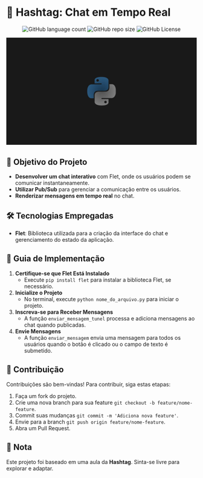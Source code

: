 <!-- Projeto Finalizado -->
# 💬 Hashtag: Chat em Tempo Real
<p align="center">
  <!-- Contador de linguagens do GitHub -->
  <img alt="GitHub language count" src="https://img.shields.io/github/languages/count/devAndreotti/hash-chat?color=FFF&labelColor=275171&style=flat-square">
  <!-- Tamanho do repositório no GitHub -->
  <img alt="GitHub repo size" src="https://img.shields.io/github/repo-size/devAndreotti/hash-chat?color=FFF&labelColor=275171&style=flat-square">
  <!-- Licença do GitHub -->
  <img alt="GitHub License" src="https://img.shields.io/github/license/devAndreotti/devAndreotti?color=FFF&labelColor=275171&style=flat-square">
</p>

<div align="center">
  <img src="./Python.jpeg" alt="Python Banner"/>
</div>

## 🎯 Objetivo do Projeto
- **Desenvolver um chat interativo** com Flet, onde os usuários podem se comunicar instantaneamente.
- **Utilizar Pub/Sub** para gerenciar a comunicação entre os usuários.
- **Renderizar mensagens em tempo real** no chat.

## 🛠 Tecnologias Empregadas
- **Flet**: Biblioteca utilizada para a criação da interface do chat e gerenciamento do estado da aplicação.

## 🧭 Guia de Implementação
1. **Certifique-se que Flet Está Instalado**
   - Execute `pip install flet` para instalar a biblioteca Flet, se necessário.
2. **Inicialize o Projeto**
   - No terminal, execute `python nome_do_arquivo.py` para iniciar o projeto.
3. **Inscreva-se para Receber Mensagens**
   - A função `enviar_mensagem_tunel` processa e adiciona mensagens ao chat quando publicadas.
4. **Envie Mensagens**
   - A função `enviar_mensagem` envia uma mensagem para todos os usuários quando o botão é clicado ou o campo de texto é submetido.

## 💪 Contribuição
Contribuições são bem-vindas! Para contribuir, siga estas etapas:
1. Faça um fork do projeto.
2. Crie uma nova branch para sua feature `git checkout -b feature/nome-feature`.
3. Commit suas mudanças `git commit -m 'Adiciona nova feature'`.
4. Envie para a branch `git push origin feature/nome-feature`.
5. Abra um Pull Request.

## 📝 Nota
Este projeto foi baseado em uma aula da **Hashtag**. Sinta-se livre para explorar e adaptar.
